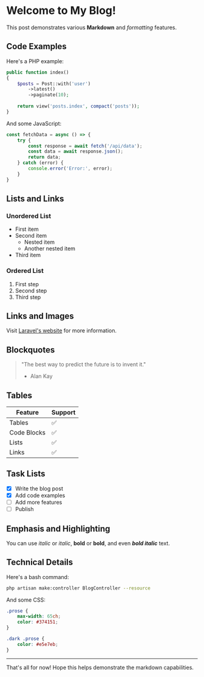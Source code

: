 # Welcome to My Blog!

This post demonstrates various **Markdown** and _formatting_ features.

## Code Examples

Here's a PHP example:

```php
public function index()
{
    $posts = Post::with('user')
        ->latest()
        ->paginate(10);
    
    return view('posts.index', compact('posts'));
}
```

And some JavaScript:

```javascript
const fetchData = async () => {
    try {
        const response = await fetch('/api/data');
        const data = await response.json();
        return data;
    } catch (error) {
        console.error('Error:', error);
    }
}
```

## Lists and Links

### Unordered List
- First item
- Second item
  - Nested item
  - Another nested item
- Third item

### Ordered List
1. First step
2. Second step
3. Third step

## Links and Images

Visit [Laravel's website](https://laravel.com) for more information.

## Blockquotes

> "The best way to predict the future is to invent it."
> - Alan Kay

## Tables

| Feature | Support |
|---------|---------|
| Tables | ✅ |
| Code Blocks | ✅ |
| Lists | ✅ |
| Links | ✅ |

## Task Lists

- [x] Write the blog post
- [x] Add code examples
- [ ] Add more features
- [ ] Publish

## Emphasis and Highlighting

You can use *italic* or _italic_, **bold** or __bold__, and even ***bold italic*** text.

## Technical Details

Here's a bash command:

```bash
php artisan make:controller BlogController --resource
```

And some CSS:

```css
.prose {
    max-width: 65ch;
    color: #374151;
}

.dark .prose {
    color: #e5e7eb;
}
```

---

That's all for now! Hope this helps demonstrate the markdown capabilities. 
